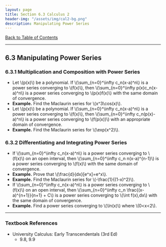 ```yaml
---
layout: page
title: Section 6.3 Calculus 2
header-img: "/assets/img/cal2-bg.png"
description: Manipulating Power Series
---
```


[Back to Table of Contents](../..)

---

## 6.3 Manipulating Power Series

### 6.3.1 Multiplication and Composition with Power Series

- Let \\(p(x)\\) be a polynomial. If \\(\sum_{n=0}^\infty c_n(x-a)^n\\)
  is a power series converging to \\(f(x)\\), then
  \\(\sum_{n=0}^\infty p(x)c_n(x-a)^n\\) is a power series converging to
  \\(p(x)f(x)\\) with the same domain of convergence.
- **Example.** Find the Maclaurin series for \\(x^3\cos(x)\\).
- Let \\(p(x)\\) be a polynomial. If \\(\sum_{n=0}^\infty c_n(x-a)^n\\)
  is a power series converging to \\(f(x)\\), then
  \\(\sum_{n=0}^\infty c_n(p(x)-a)^n\\) is a power series converging to
  \\(f(p(x))\\) with an appropriate domain of convergence.
- **Example.** Find the Maclaurin series for \\(\exp(x^2)\\).

### 6.3.2 Differentiating and Integrating Power Series

- If \\(\sum_{n=0}^\infty c_n(x-a)^n\\)
  is a power series converging to \\(f(x)\\) on an open interval, then
  \\(\sum_{n=0}^\infty c_n n(x-a)^{n-1}\\) is a power series converging to
  \\(f(x)\\) with the same domain of convergence.
- **Example.** Prove that \\(\frac{d}{dx}[e^x]=e^x\\).
- **Example.** Find the Maclaurin series for \\(-\frac{1}{(1-x)^2}\\).
- If \\(\sum_{n=0}^\infty c_n(x-a)^n\\)
  is a power series converging to \\(f(x)\\) on an open interval, then
  \\(\sum_{n=0}^\infty c_n \frac{(x-a)^{n+1}}{n+1} + C\\)
  is a power series converging to
  \\(\int f(x)\,dx\\) with the same domain of convergence.
- **Example.** Find a power series converging to \\(\ln(x)\\) where \\(0<x<2\\).

---

### Textbook References

- University Calculus: Early Transcendentals (3rd Ed)
    - 9.8, 9.9
